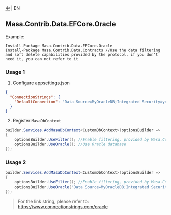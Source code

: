 [中](README.zh-CN.md) | EN

## Masa.Contrib.Data.EFCore.Oracle

Example:

``` powershelll
Install-Package Masa.Contrib.Data.EFCore.Oracle
Install-Package Masa.Contrib.Data.Contracts //Use the data filtering and soft delete capabilities provided by the protocol, if you don't need it, you can not refer to it
```

### Usage 1

1. Configure appsettings.json

``` appsettings.json
{
  "ConnectionStrings": {
    "DefaultConnection": "Data Source=MyOracleDB;Integrated Security=yes;"
  }
}
```

2. Register `MasaDbContext`

``` C#
builder.Services.AddMasaDbContext<CustomDbContext>(optionsBuilder =>
{
    optionsBuilder.UseFilter(); //Enable filtering, provided by Masa.Contrib.Data.Contracts
    optionsBuilder.UseOracle(); //Use Oracle database
});
```

### Usage 2

``` C#
builder.Services.AddMasaDbContext<CustomDbContext>(optionsBuilder =>
{
    optionsBuilder.UseFilter(); //Enable filtering, provided by Masa.Contrib.Data.Contracts
    optionsBuilder.UseOracle("Data Source=MyOracleDB;Integrated Security=yes;"); //Use Oracle database
});
```

> For the link string, please refer to: https://www.connectionstrings.com/oracle